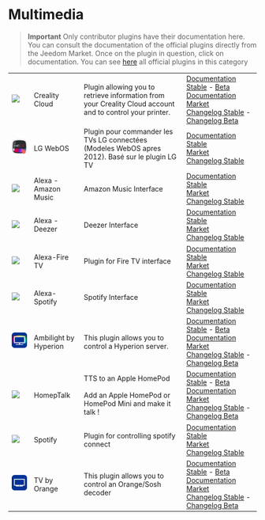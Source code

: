 
# Multimedia


>**Important**
>Only contributor plugins have their documentation here. You can consult the documentation of the official plugins directly from the Jeedom Market. Once on the plugin in question, click on documentation.
>You can see [here](https://market.jeedom.com/index.php?v=d&p=market&type=plugin&categorie=multimedia) all official plugins in this category


| | | | |
|--- | --- | --- | ---|
|<img src="Creality_Cloud/Creality_Cloud_icon.png" class="pluginLogo" width="100" />|Creality Cloud|Plugin allowing you to retrieve information from your Creality Cloud account and to control your printer.|[Documentation Stable](https://flobul-domotique.fr/presentation-et-documentation-du-plugin-creality-cloud-pour-jeedom/) - [Beta Documentation](https://flobul-domotique.fr/presentation-et-documentation-du-plugin-creality-cloud-pour-jeedom/)<br/>[Market](https://market.jeedom.com/index.php?v=d&p=market_display&id=4219)<br/>[Changelog Stable](https://flobul-domotique.fr/liste-des-versions-du-plugin-creality-cloud-pour-jeedom/) - [Changelog Beta](https://flobul-domotique.fr/liste-des-versions-du-plugin-creality-cloud-pour-jeedom/)|
|<img src="WebOStvLG/WebOStvLG_icon.png" class="pluginLogo" width="100" />|LG WebOS|Plugin pour commander les TVs LG connectées (Modeles WebOS apres 2012). Basé sur le plugin LG TV|[Documentation Stable](https://vegeta0911.github.io/WebOStvLG/en_US/)<br/>[Market](https://market.jeedom.com/index.php?v=d&p=market_display&id=4554)<br/>[Changelog Stable](https://vegeta0911.github.io/WebOStvLG/en_US/changelog)|
|<img src="alexaamazonmusic/alexaamazonmusic_icon.png" class="pluginLogo" width="100" />|Alexa - Amazon Music|Amazon Music Interface|[Documentation Stable](http://jeedom.sigalou-domotique.fr/alexa-amazon-music-documentation)<br/>[Market](https://market.jeedom.com/index.php?v=d&p=market_display&id=3910)<br/>[Changelog Stable](http://jeedom.sigalou-domotique.fr/alexa-api-changelog)|
|<img src="alexadeezer/alexadeezer_icon.png" class="pluginLogo" width="100" />|Alexa - Deezer|Deezer Interface|[Documentation Stable](http://jeedom.sigalou-domotique.fr/alexa-deezer-documentation)<br/>[Market](https://market.jeedom.com/index.php?v=d&p=market_display&id=3911)<br/>[Changelog Stable](http://jeedom.sigalou-domotique.fr/alexa-api-changelog)|
|<img src="alexafiretv/alexafiretv_icon.png" class="pluginLogo" width="100" />|Alexa-Fire TV|Plugin for Fire TV interface|[Documentation Stable](http://jeedom.sigalou-domotique.fr/alexa-fire-tv-documentation)<br/>[Market](https://market.jeedom.com/index.php?v=d&p=market_display&id=4064)<br/>[Changelog Stable](http://jeedom.sigalou-domotique.fr/alexa-api-changelog)|
|<img src="alexaspotify/alexaspotify_icon.png" class="pluginLogo" width="100" />|Alexa-Spotify|Spotify Interface|[Documentation Stable](http://jeedom.sigalou-domotique.fr/alexa-spotify-documentation)<br/>[Market](https://market.jeedom.com/index.php?v=d&p=market_display&id=3913)<br/>[Changelog Stable](http://jeedom.sigalou-domotique.fr/alexa-api-changelog)|
|<img src="ambilightByHyperion/ambilightByHyperion_icon.png" class="pluginLogo" width="100" />|Ambilight by Hyperion|This plugin allows you to control a Hyperion server.|[Documentation Stable](https://spine34.github.io/jeedom-plugin-ambilightByHyperion/en_US/) - [Beta Documentation](https://spine34.github.io/jeedom-plugin-ambilightByHyperion/en_US/beta/)<br/>[Market](https://market.jeedom.com/index.php?v=d&p=market_display&id=4515)<br/>[Changelog Stable](https://spine34.github.io/jeedom-plugin-ambilightByHyperion/en_US/changelog) - [Changelog Beta](https://spine34.github.io/jeedom-plugin-ambilightByHyperion/en_US/beta/changelog)|
|<img src="homepTalk/homepTalk_icon.png" class="pluginLogo" width="100" />|HomepTalk|TTS to an Apple HomePod<br/><br/>Add an Apple HomePod or HomePod Mini and make it talk !|[Documentation Stable](https://nebzhb.github.io/jeedom_docs/plugins/homepTalk/en_US/) - [Beta Documentation](https://nebzhb.github.io/jeedom_docs/plugins/homepTalk/en_US/)<br/>[Market](https://market.jeedom.com/index.php?v=d&p=market_display&id=3825)<br/>[Changelog Stable](https://nebzhb.github.io/jeedom_docs/plugins/homepTalk/en_US/changelog) - [Changelog Beta](https://nebzhb.github.io/jeedom_docs/plugins/homepTalk/en_US/changelog)|
|<img src="spotify/spotify_icon.png" class="pluginLogo" width="100" />|Spotify|Plugin for controlling spotify connect|[Documentation Stable](https://barre35.github.io/jeedom-plugin-doc/en_US/spotify_documentation)<br/>[Market](https://market.jeedom.com/index.php?v=d&p=market_display&id=3700)<br/>[Changelog Stable](https://barre35.github.io/jeedom-plugin-doc/en_US/spotify_changelog)|
|<img src="tvByOrange/tvByOrange_icon.png" class="pluginLogo" width="100" />|TV by Orange|This plugin allows you to control an Orange/Sosh decoder|[Documentation Stable](https://spine34.github.io/jeedom-documentations/en_US/tvByOrange/index) - [Beta Documentation](https://spine34.github.io/jeedom-documentations/en_US/tvByOrange/index)<br/>[Market](https://market.jeedom.com/index.php?v=d&p=market_display&id=4546)<br/>[Changelog Stable](https://spine34.github.io/jeedom-documentations/en_US/tvByOrange/stable/changelog) - [Changelog Beta](https://spine34.github.io/jeedom-documentations/en_US/tvByOrange/beta/changelog)|
